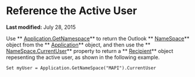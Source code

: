 
# Reference the Active User

 **Last modified:** July 28, 2015

Use  ** [Application.GetNamespace](6175d0d9-5a61-ce45-35c0-b70895d757b3.md)** to return the Outlook ** [NameSpace](f0dcaa19-07f5-5d42-a3bf-2e42b7885644.md)** object from the ** [Application](797003e7-ecd1-eccb-eaaf-32d6ddde8348.md)** object, and then use the ** [NameSpace.CurrentUser](d6884fcf-c1de-23f4-8d91-02c8f9fd5253.md)** property to return a ** [Recipient](8cee4d79-ec55-52a4-710b-6456944ca86d.md)** object repesenting the active user, as shown in the following example.



```
Set myUser = Application.GetNameSpace("MAPI").CurrentUser
```

